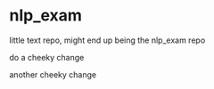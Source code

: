 # nlp_exam
little text repo, might end up being the nlp_exam repo 

do a cheeky change

another cheeky change